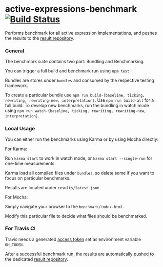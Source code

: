 # active-expressions-benchmark [![Build Status](https://travis-ci.org/active-expressions/active-expressions-benchmark.svg?branch=master)](https://travis-ci.org/active-expressions/active-expressions-benchmark)
Performs benchmark for all active expression implementations, and pushes the results to the [result repository](https://github.com/active-expressions/active-expressions-benchmark-results).

### General

The benchmark suite contains two part: Bundling and Benchmarking.

You can trigger a full build and benchmark run using `npm test`.

Bundles are stores under `bundles` and consumed by the respective testing framework.

To create a particular bundle use `npm run build-{baseline, ticking, rewriting, rewriting-new, interpretation}`. Use `npm run build-all` for a full build.
To develop new benchmarks, run the bundling in watch mode using `npm run watch-{baseline, ticking, rewriting, rewriting-new, interpretation}`.

### Local Usage

You can either run the benchmarks using Karma or by using Mocha directly:

For Karma:

Run `karma start` to work in watch mode, or `karma start --single-run` for one-time measurements.

Karma load all compiled files under `bundles`, so delete some if you want to focus on particular benchmarks.

Results are located under `results/latest.json`.

For Mocha:

Simply navigate your browser to the `benchmark/index.html`.

Modify this particular file to decide what files should be benchmarked.

### For Travis CI

Travis needs a generated [access token](https://github.com/settings/tokens/new) set as environment variable `GH_TOKEN`.

After a successful benchmark run, the results are automatically pushed to the dedicated [result repository](https://github.com/active-expressions/active-expressions-benchmark-results).
